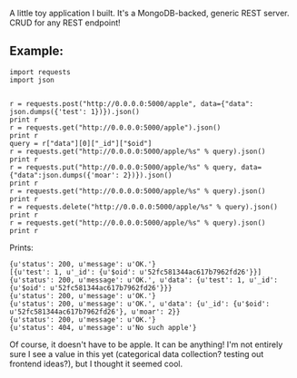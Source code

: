 A little toy application I built. It's a MongoDB-backed, generic REST
server. CRUD for any REST endpoint!

## Example:

    import requests
    import json


    r = requests.post("http://0.0.0.0:5000/apple", data={"data": json.dumps({'test': 1})}).json()
    print r
    r = requests.get("http://0.0.0.0:5000/apple").json()
    print r
    query = r["data"][0]["_id"]["$oid"]
    r = requests.get("http://0.0.0.0:5000/apple/%s" % query).json()
    print r
    r = requests.put("http://0.0.0.0:5000/apple/%s" % query, data={"data":json.dumps({'moar': 2})}).json()
    print r
    r = requests.get("http://0.0.0.0:5000/apple/%s" % query).json()
    print r
    r = requests.delete("http://0.0.0.0:5000/apple/%s" % query).json()
    print r
    r = requests.get("http://0.0.0.0:5000/apple/%s" % query).json()
    print r

Prints:

    {u'status': 200, u'message': u'OK.'}
    [{u'test': 1, u'_id': {u'$oid': u'52fc581344ac617b7962fd26'}}]
    {u'status': 200, u'message': u'OK.', u'data': {u'test': 1, u'_id':
    {u'$oid': u'52fc581344ac617b7962fd26'}}}
    {u'status': 200, u'message': u'OK.'}
    {u'status': 200, u'message': u'OK.', u'data': {u'_id': {u'$oid': u'52fc581344ac617b7962fd26'}, u'moar': 2}}
    {u'status': 200, u'message': u'OK.'}
    {u'status': 404, u'message': u'No such apple'}


Of course, it doesn't have to be apple. It can be anything! I'm not
entirely sure I see a value in this yet (categorical data collection?
testing out frontend ideas?), but I thought it seemed cool.
